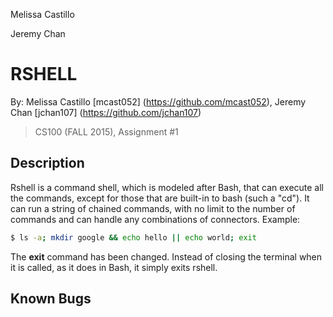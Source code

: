 Melissa Castillo

Jeremy Chan

RSHELL
======
By: Melissa Castillo [mcast052] (https://github.com/mcast052), Jeremy Chan [jchan107] (https://github.com/jchan107)

> CS100 (FALL 2015), Assignment #1

Description
-----------
Rshell is a command shell, which is modeled after Bash, that can execute all the commands, except for those that are built-in to bash (such a "cd"). It can run a string of chained commands, with no limit to the number of commands and can handle any combinations of connectors. 
Example: 
  ```sh
  $ ls -a; mkdir google && echo hello || echo world; exit
  ```
The **exit** command has been changed. Instead of closing the terminal when it is called, as it does in Bash, it simply exits rshell. 

Known Bugs
---------
